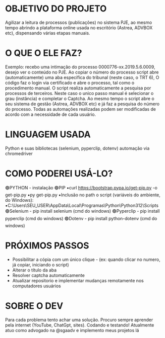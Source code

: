 # OBJETIVO DO PROJETO
Agilizar a leitura de processos (publicações) no sistema PJE, ao mesmo tempo abrindo a plataforma online usada no escritório (Astrea, ADVBOX etc), dispensando várias etapas manuais.

# O QUE O ELE FAZ?

Exemplo: recebo uma intimação do processo 0000776-xx.2019.5.6.0009, desejo ver o conteúdo no PJE. Ao copiar o número do processo script abre (automaticamente) uma aba específica do tribunal (neste caso, o TRT 6), O código faz o login via certificado e abre o processo, tal como o procedimento manual. O script realiza automaticamente a pesquisa por processos de terceiros. Neste caso o unico passo manual é selecionar o grau (instância) e completar o Captcha.
Ao mesmo tempo o script abre o seu sistema de gestão (Astrea, ADVBOX etc) e já faz a pesquisa do número do processo.
Todas as automações realizadas podem ser modificadas de acordo com a necessidade de cada usuário.

# LINGUAGEM USADA
Python e suas bibliotecas (selenium, pyperclip, dotenv) automação via chromedriver

# COMO PODEREI USÁ-LO?
🟢PYTHON - instalação
🟢PIP
    ▪️curl https://bootstrap.pypa.io/get-pip.py -o get-pip.py
    ▪️py get-pip.py
    ▪️Inclusão no path o script (variáveis do ambiente, do Windows):
    ▪️C:\Users\SEU_USER\AppData\Local\Programas\Python\Python312\Scripts
🟢Selenium - pip install selenium (cmd do windows)
🟢Pyperclip - pip install pyperclip (cmd do windows)
🟢Dotenv - pip install python-dotenv (cmd do windows)

# PRÓXIMOS PASSOS
- Possibilitar a cópia com um único clique - (ex: quando clicar no numero, já copiar, iniciando o script)
- Alterar o título da aba
- Resolver captcha automaticamente
- Atualizar repositorio e implementar mudanças remotamente nos computadores usuários

# SOBRE O DEV
Para cada problema tento achar uma solução. Procuro sempre aprender pela internet (YouTube, ChatGpt, sites). Codando e testando!
Atualmente atuo como advogado na @sgaadv e implemento meus projetos lá
